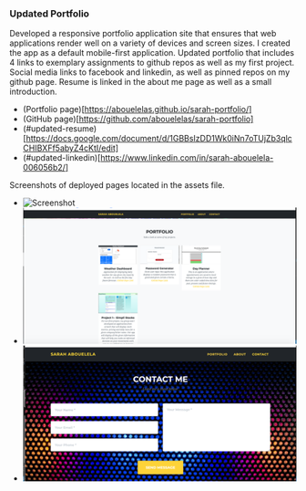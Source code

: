 ### Updated Portfolio

Developed a responsive portfolio application site that ensures that web applications render well on a variety of devices and screen sizes.  I created the app as a default mobile-first application. 
Updated portfolio that includes 4 links to exemplary assignments to github repos as well as my first project. 
Social media links to facebook and linkedin, as well as pinned repos on my github page.
Resume is linked in the about me page as well as a small introduction.

* (Portfolio page)[https://abouelelas.github.io/sarah-portfolio/]
* (GitHub page)[https://github.com/abouelelas/sarah-portfolio]
* (#updated-resume)[https://docs.google.com/document/d/1GBBsIzDD1Wk0iNn7oTUjZb3qlcCHIBXFf5abyZ4cKtI/edit]
* (#updated-linkedin)[https://www.linkedin.com/in/sarah-abouelela-006056b2/]


Screenshots of deployed pages located in the assets file.
* ![Screenshot](assets/img/portfolioss1.png)
* ![Screenshot](assets/img/portfolioss2.png)
* ![Screenshot](assets/img/portfolioss3.png)





